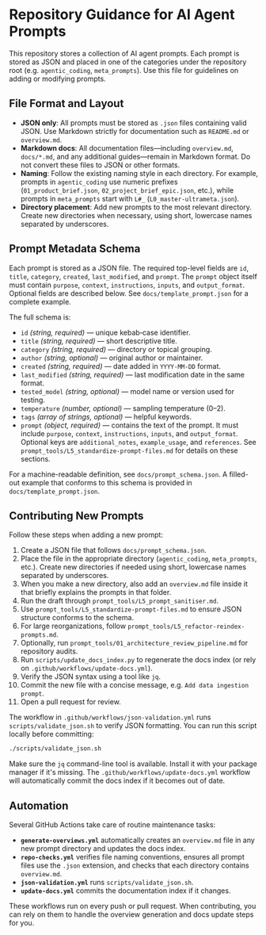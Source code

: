 # Repository Guidance for AI Agent Prompts

This repository stores a collection of AI agent prompts. Each prompt is stored as JSON and placed in one of the categories under the repository root (e.g. `agentic_coding`, `meta_prompts`). Use this file for guidelines on adding or modifying prompts.

## File Format and Layout

- **JSON only**: All prompts must be stored as `.json` files containing valid JSON. Use Markdown strictly for documentation such as `README.md` or `overview.md`.
- **Markdown docs**: All documentation files—including `overview.md`, `docs/*.md`, and any additional guides—remain in Markdown format. Do not convert these files to JSON or other formats.
- **Naming**: Follow the existing naming style in each directory. For example, prompts in `agentic_coding` use numeric prefixes (`01_product_brief.json`, `02_project_brief_epic.json`, etc.), while prompts in `meta_prompts` start with `L#_` (`L0_master-ultrameta.json`).
- **Directory placement**: Add new prompts to the most relevant directory. Create new directories when necessary, using short, lowercase names separated by underscores.

## Prompt Metadata Schema

Each prompt is stored as a JSON file. The required top-level fields are
`id`, `title`, `category`, `created`, `last_modified`, and `prompt`.
The `prompt` object itself must contain `purpose`, `context`, `instructions`,
`inputs`, and `output_format`. Optional fields are described below.
See `docs/template_prompt.json` for a complete example.

The full schema is:

- `id` *(string, required)* — unique kebab‑case identifier.
- `title` *(string, required)* — short descriptive title.
- `category` *(string, required)* — directory or topical grouping.
- `author` *(string, optional)* — original author or maintainer.
- `created` *(string, required)* — date added in `YYYY-MM-DD` format.
- `last_modified` *(string, required)* — last modification date in the same format.
- `tested_model` *(string, optional)* — model name or version used for testing.
- `temperature` *(number, optional)* — sampling temperature (0–2).
- `tags` *(array of strings, optional)* — helpful keywords.
- `prompt` *(object, required)* — contains the text of the prompt. It must include `purpose`, `context`, `instructions`, `inputs`, and `output_format`. Optional keys are `additional_notes`, `example_usage`, and `references`. See `prompt_tools/L5_standardize-prompt-files.md` for details on these sections.

For a machine-readable definition, see `docs/prompt_schema.json`. A filled-out example
that conforms to this schema is provided in `docs/template_prompt.json`.

## Contributing New Prompts

Follow these steps when adding a new prompt:

1. Create a JSON file that follows `docs/prompt_schema.json`.
1. Place the file in the appropriate directory (`agentic_coding`, `meta_prompts`, etc.). Create new directories if needed using short, lowercase names separated by underscores.
1. When you make a new directory, also add an `overview.md` file inside it that briefly explains the prompts in that folder.
1. Run the draft through `prompt_tools/L5_prompt_sanitiser.md`.
1. Use `prompt_tools/L5_standardize-prompt-files.md` to ensure JSON structure conforms to the schema.
1. For large reorganizations, follow `prompt_tools/L5_refactor-reindex-prompts.md`.
1. Optionally, run `prompt_tools/01_architecture_review_pipeline.md` for repository audits.
1. Run `scripts/update_docs_index.py` to regenerate the docs index (or rely on `.github/workflows/update-docs.yml`).
1. Verify the JSON syntax using a tool like `jq`.
1. Commit the new file with a concise message, e.g. `Add data ingestion prompt`.
1. Open a pull request for review.

The workflow in `.github/workflows/json-validation.yml` runs `scripts/validate_json.sh` to verify JSON formatting. You can run this script locally before committing:

```bash
./scripts/validate_json.sh
```

Make sure the `jq` command-line tool is available. Install it with your package manager if it's missing.
The `.github/workflows/update-docs.yml` workflow will automatically commit the docs index if it becomes out of date.

## Automation

Several GitHub Actions take care of routine maintenance tasks:

- **`generate-overviews.yml`** automatically creates an `overview.md` file in any new prompt directory and updates the docs index.
- **`repo-checks.yml`** verifies file naming conventions, ensures all prompt files use the `.json` extension, and checks that each directory contains `overview.md`.
- **`json-validation.yml`** runs `scripts/validate_json.sh`.
- **`update-docs.yml`** commits the documentation index if it changes.

These workflows run on every push or pull request. When contributing, you can rely on them to handle the overview generation and docs update steps for you.
